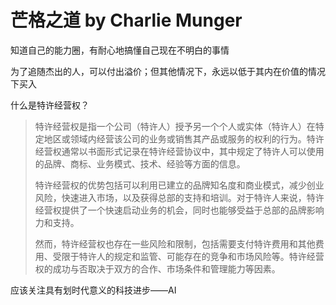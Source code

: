 # 芒格之道 by Charlie Munger

知道自己的能力圈，有耐心地搞懂自己现在不明白的事情

为了追随杰出的人，可以付出溢价；但其他情况下，永远以低于其内在价值的情况下买入

什么是特许经营权？

> 特许经营权是指一个公司（特许人）授予另一个个人或实体（特许人）在特定地区或领域内经营该公司的业务或销售其产品或服务的权利的行为。特许经营权通常以书面形式记录在特许经营协议中，其中规定了特许人可以使用的品牌、商标、业务模式、技术、经验等方面的信息。
>
> 特许经营权的优势包括可以利用已建立的品牌知名度和商业模式，减少创业风险，快速进入市场，以及获得总部的支持和培训。对于特许人来说，特许经营权提供了一个快速启动业务的机会，同时也能够受益于总部的品牌影响力和支持。
>
> 然而，特许经营权也存在一些风险和限制，包括需要支付特许费用和其他费用、受限于特许人的规定和监管、可能存在的竞争和市场风险等。特许经营权的成功与否取决于双方的合作、市场条件和管理能力等因素。

应该关注具有划时代意义的科技进步——AI
